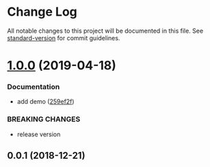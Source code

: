 # Change Log

All notable changes to this project will be documented in this file. See [standard-version](https://github.com/conventional-changelog/standard-version) for commit guidelines.

# [1.0.0](https://github.com/Kikobeats/kikobeats/compare/v0.0.1...v1.0.0) (2019-04-18)


### Documentation

* add demo ([259ef2f](https://github.com/Kikobeats/kikobeats/commit/259ef2f))


### BREAKING CHANGES

* release version



<a name="0.0.1"></a>
## 0.0.1 (2018-12-21)

